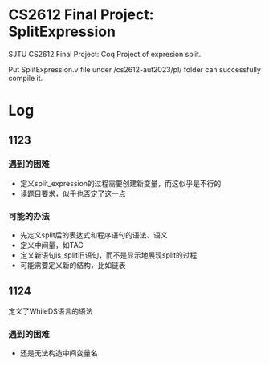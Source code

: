 # CS2612 Final Project: SplitExpression
SJTU CS2612 Final Project: Coq Project of expresion split.

Put SplitExpression.v file under /cs2612-aut2023/pl/ folder can successfully compile it.


# Log
## 1123
### 遇到的困难
* 定义split_expression的过程需要创建新变量，而这似乎是不行的
* 读题目要求，似乎也否定了这一点
### 可能的办法
* 先定义split后的表达式和程序语句的语法、语义
* 定义中间量，如TAC
* 定义新语句is_split旧语句，而不是显示地展现split的过程
* 可能需要定义新的结构，比如链表

## 1124
定义了WhileDS语言的语法
### 遇到的困难
* 还是无法构造中间变量名

